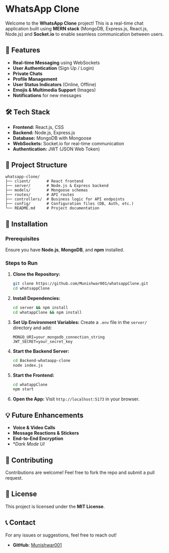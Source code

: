 # WhatsApp Clone

Welcome to the **WhatsApp Clone** project! This is a real-time chat application built using **MERN stack** (MongoDB, Express.js, React.js, Node.js) and **Socket.io** to enable seamless communication between users.

## 🚀 Features
- **Real-time Messaging** using WebSockets
- **User Authentication** (Sign Up / Login)
- **Private Chats**
- **Profile Management**
- **User Status Indicators** (Online, Offline)
- **Emojis & Multimedia Support** (Images)
- **Notifications** for new messages

## 🛠️ Tech Stack
- **Frontend:** React.js, CSS
- **Backend:** Node.js, Express.js
- **Database:** MongoDB with Mongoose
- **WebSockets:** Socket.io for real-time communication
- **Authentication:** JWT (JSON Web Token)

## 📂 Project Structure
```
whatsapp-clone/
├── client/       # React frontend
├── server/       # Node.js & Express backend
├── models/       # Mongoose schemas
├── routes/       # API routes
├── controllers/  # Business logic for API endpoints
├── config/       # Configuration files (DB, Auth, etc.)
└── README.md     # Project documentation
```

## 📌 Installation
### Prerequisites
Ensure you have **Node.js**, **MongoDB**, and **npm** installed.

### Steps to Run
1. **Clone the Repository:**
   ```sh
   git clone https://github.com/Munishwar001/whatsappClone.git
   cd whatsappClone
   ```

2. **Install Dependencies:**
   ```sh
   cd server && npm install
   cd whatappClone && npm install
   ```

3. **Set Up Environment Variables:**
   Create a `.env` file in the `server/` directory and add:
   ```env
   MONGO_URI=your_mongodb_connection_string
   JWT_SECRET=your_secret_key
   ```

4. **Start the Backend Server:**
   ```sh
   cd Backend-whataapp-clone
   node index.js
   ```

5. **Start the Frontend:**
   ```sh
   cd whatappClone
   npm start
   ```

6. **Open the App:**
   Visit `http://localhost:5173` in your browser.

## 💡 Future Enhancements
- **Voice & Video Calls**
- **Message Reactions & Stickers**
- **End-to-End Encryption**
- **Dark Mode UI*

## 🤝 Contributing
Contributions are welcome! Feel free to fork the repo and submit a pull request.

## 📜 License
This project is licensed under the **MIT License**.

## 📞 Contact
For any issues or suggestions, feel free to reach out!
- **GitHub:** [Munishwar001](https://github.com/Munishwar001)

